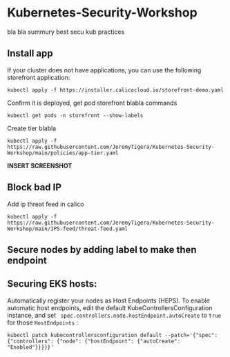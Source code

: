 # Kubernetes-Security-Workshop

bla bla summury best secu kub practices

## Install app

If your cluster does not have applications, you can use the following storefront application:
```
kubectl apply -f https://installer.calicocloud.io/storefront-demo.yaml
```

Confirm it is deployed, get pod storefront blabla commands

```
kubectl get pods -n storefront --show-labels
```

Create tier blabla
```
kubectl apply -f https://raw.githubusercontent.com/JeremyTigera/Kubernetes-Security-Workshop/main/policies/app-tier.yaml
```

**INSERT SCREENSHOT**

## Block bad IP

Add ip threat feed in calico
```
kubectl apply -f https://raw.githubusercontent.com/JeremyTigera/Kubernetes-Security-Workshop/main/IPS-feed/threat-feed.yaml
```

## Secure nodes by adding label to make then endpoint

## Securing EKS hosts:

Automatically register your nodes as Host Endpoints (HEPS). To enable automatic host endpoints, edit the default KubeControllersConfiguration instance, and set ``` spec.controllers.node.hostEndpoint.autoCreate```  to ```true``` for those ```HostEndpoints``` :

```
kubectl patch kubecontrollersconfiguration default --patch='{"spec": {"controllers": {"node": {"hostEndpoint": {"autoCreate": "Enabled"}}}}}'
```
